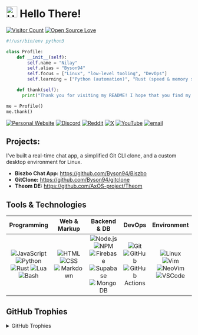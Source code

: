 # <img src='https://x.tw93.fun/images/hi.gif' alt='Hi' width="30"/> Hello There!

[![Visitor Count](https://visitor-badge.laobi.icu/badge?page_id=Byson94.Byson94)](#)
[![Open Source Love](https://badges.frapsoft.com/os/v1/open-source.svg?v=103)](https://github.com/ellerbrock/open-source-badges/)

```python
#!/usr/bin/env python3

class Profile:
    def __init__(self):
        self.name = "Nilay"
        self.alias = "Byson94"
        self.focus = ["Linux", "low-level tooling", "DevOps"]
        self.learning = ["Python (automation)", "Rust (speed & memory safety)"]

    def thank(self):
      print("Thank you for visiting my README! I hope that you find my works interesting.")

me = Profile()
me.thank()
```

[![Personal Website](https://img.shields.io/badge/Personal%20Website-grey?logo=circle&logoColor=white)](https://byson94.github.io)
[![Discord](https://img.shields.io/badge/Discord-5865F2?logo=discord&logoColor=white)](https://discord.com/users/1247151175594147852)
[![Reddit](https://img.shields.io/badge/Reddit-%23FF4500.svg?logo=Reddit&logoColor=white)](https://reddit.com/user/Byson94_dev)
[![X](https://img.shields.io/badge/X-black.svg?logo=X&logoColor=white)](https://x.com/Byson94)
[![YouTube](https://img.shields.io/badge/YouTube-%23FF0000.svg?logo=YouTube&logoColor=white)](https://youtube.com/@Byson94)
[![email](https://img.shields.io/badge/Email-D14836?logo=gmail&logoColor=white)](mailto:byson94wastaken@gmail.com)

## Projects:

I've built a real-time chat app, a simplified Git CLI clone, and a custom desktop environment for Linux.

- **Biszbo Chat App:** https://github.com/Byson94/Biszbo
- **GitClone:** https://github.com/Byson94/gitclone
- **Theom DE:** https://github.com/AxOS-project/Theom

## Tools & Technologies

<!-- I am sorry, I had to make this mess -->

|                                                                                                                                   **Programming**                                                                                                                                   |                                                            **Web & Markup**                                                            |                                                                                                                     **Backend & DB**                                                                                                                      |                                                                         **DevOps**                                                                          |                                                              **Environment**                                                               |
| :---------------------------------------------------------------------------------------------------------------------------------------------------------------------------------------------------------------------------------------------------------------------------------: | :------------------------------------------------------------------------------------------------------------------------------------: | :-------------------------------------------------------------------------------------------------------------------------------------------------------------------------------------------------------------------------------------------------------: | :---------------------------------------------------------------------------------------------------------------------------------------------------------: | :----------------------------------------------------------------------------------------------------------------------------------------: |
| ![JavaScript](https://skillicons.dev/icons?i=js) ![Python](https://skillicons.dev/icons?i=py) ![Rust](https://skillicons.dev/icons?i=rust) ![Lua](https://skillicons.dev/icons?i=lua) ![Bash](https://skillicons.dev/icons?i=bash) | ![HTML](https://skillicons.dev/icons?i=html) ![CSS](https://skillicons.dev/icons?i=css) ![Markdown](https://skillicons.dev/icons?i=md) | ![Node.js](https://skillicons.dev/icons?i=nodejs) ![NPM](https://skillicons.dev/icons?i=npm) ![Firebase](https://skillicons.dev/icons?i=firebase) ![Supabase](https://skillicons.dev/icons?i=supabase) ![MongoDB](https://skillicons.dev/icons?i=mongodb) | ![Git](https://skillicons.dev/icons?i=git) ![GitHub](https://skillicons.dev/icons?i=github) ![GitHub Actions](https://skillicons.dev/icons?i=githubactions) | ![Linux](https://skillicons.dev/icons?i=linux) ![Vim](https://skillicons.dev/icons?i=vim) ![NeoVim](https://skillicons.dev/icons?i=neovim) ![VSCode](https://skillicons.dev/icons?i=vscode) |

## GitHub Trophies

<details>
  <summary>GitHub Trophies</summary>

  [![](https://github-profile-trophy.vercel.app/?username=Byson94&theme=radical&no-frame=false&no-bg=false&margin-w=4)](#)
</details>

